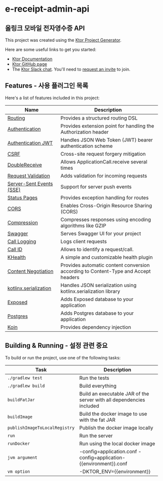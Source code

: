 # e-receipt-admin-api
## 올링크 모바일 전자영수증 API

This project was created using the [Ktor Project Generator](https://start.ktor.io).

Here are some useful links to get you started:

- [Ktor Documentation](https://ktor.io/docs/home.html)
- [Ktor GitHub page](https://github.com/ktorio/ktor)
- The [Ktor Slack chat](https://app.slack.com/client/T09229ZC6/C0A974TJ9). You'll need
  to [request an invite](https://surveys.jetbrains.com/s3/kotlin-slack-sign-up) to join.

## Features - 사용 플러그인 목록

Here's a list of features included in this project:

| Name                                                                   | Description                                                                        |
|------------------------------------------------------------------------|------------------------------------------------------------------------------------|
| [Routing](https://start.ktor.io/p/routing)                             | Provides a structured routing DSL                                                  |
| [Authentication](https://start.ktor.io/p/auth)                         | Provides extension point for handling the Authorization header                     |
| [Authentication JWT](https://start.ktor.io/p/auth-jwt)                 | Handles JSON Web Token (JWT) bearer authentication scheme                          |
| [CSRF](https://start.ktor.io/p/csrf)                                   | Cross-site request forgery mitigation                                              |
| [DoubleReceive](https://start.ktor.io/p/double-receive)                | Allows ApplicationCall.receive several times                                       |
| [Request Validation](https://start.ktor.io/p/request-validation)       | Adds validation for incoming requests                                              |
| [Server-Sent Events (SSE)](https://start.ktor.io/p/sse)                | Support for server push events                                                     |
| [Status Pages](https://start.ktor.io/p/status-pages)                   | Provides exception handling for routes                                             |
| [CORS](https://start.ktor.io/p/cors)                                   | Enables Cross-Origin Resource Sharing (CORS)                                       |
| [Compression](https://start.ktor.io/p/compression)                     | Compresses responses using encoding algorithms like GZIP                           |
| [Swagger](https://start.ktor.io/p/swagger)                             | Serves Swagger UI for your project                                                 |
| [Call Logging](https://start.ktor.io/p/call-logging)                   | Logs client requests                                                               |
| [Call ID](https://start.ktor.io/p/callid)                              | Allows to identify a request/call.                                                 |
| [KHealth](https://start.ktor.io/p/khealth)                             | A simple and customizable health plugin                                            |
| [Content Negotiation](https://start.ktor.io/p/content-negotiation)     | Provides automatic content conversion according to Content-Type and Accept headers |
| [kotlinx.serialization](https://start.ktor.io/p/kotlinx-serialization) | Handles JSON serialization using kotlinx.serialization library                     |
| [Exposed](https://start.ktor.io/p/exposed)                             | Adds Exposed database to your application                                          |
| [Postgres](https://start.ktor.io/p/postgres)                           | Adds Postgres database to your application                                         |
| [Koin](https://start.ktor.io/p/koin)                                   | Provides dependency injection                                                      |

## Building & Running - 설정 관련 중요 

To build or run the project, use one of the following tasks:

| Task                          | Description                                                          |
|-------------------------------|----------------------------------------------------------------------|
| `./gradlew test`              | Run the tests                                                        |
| `./gradlew build`             | Build everything                                                     |
| `buildFatJar`                 | Build an executable JAR of the server with all dependencies included |
| `buildImage`                  | Build the docker image to use with the fat JAR                       |
| `publishImageToLocalRegistry` | Publish the docker image locally                                     |
| `run`                         | Run the server                                                       |
| `runDocker`                   | Run using the local docker image                                     |
| `jvm argument`                | -config=application.conf -config=application-{{environment}}.conf    |
| `vm option`                   | -DKTOR_ENV={{environment}}                                           |
